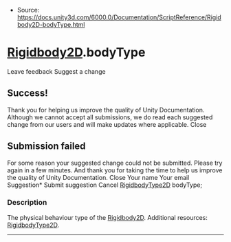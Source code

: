 * Source: https://docs.unity3d.com/6000.0/Documentation/ScriptReference/Rigidbody2D-bodyType.html

#  [Rigidbody2D](https://docs.unity3d.com/6000.0/Documentation/ScriptReference/Rigidbody2D.html).bodyType
Leave feedback
Suggest a change
## Success!
Thank you for helping us improve the quality of Unity Documentation. Although we cannot accept all submissions, we do read each suggested change from our users and will make updates where applicable.
Close
## Submission failed
For some reason your suggested change could not be submitted. Please <a>try again</a> in a few minutes. And thank you for taking the time to help us improve the quality of Unity Documentation.
Close
Your name Your email Suggestion* Submit suggestion
Cancel
[RigidbodyType2D](https://docs.unity3d.com/6000.0/Documentation/ScriptReference/RigidbodyType2D.html) bodyType; 
### Description
The physical behaviour type of the [Rigidbody2D](https://docs.unity3d.com/6000.0/Documentation/ScriptReference/Rigidbody2D.html).
Additional resources: [RigidbodyType2D](https://docs.unity3d.com/6000.0/Documentation/ScriptReference/RigidbodyType2D.html).
* * *
